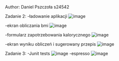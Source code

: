 Author: Daniel Pszczoła s24542

Zadanie 2:
-ładowanie aplikacji
![image](https://github.com/user-attachments/assets/2addc532-58b9-421d-938e-2bebc2916e21)

-ekran obliczania bmi
![image](https://github.com/user-attachments/assets/d04b46b0-3e09-4911-bfe8-e031191207b5)

-formularz zapotrzebowania kalorycznego
![image](https://github.com/user-attachments/assets/80db62d0-44f3-41d8-a63a-a5644cf563f4)

-ekran wyniku obliczeń i sugerowany przepis
![image](https://github.com/user-attachments/assets/5acaaf55-cfca-4e85-ab3a-920b24d8bfe7)

Zadanie 3:
-Junit tests
![image](https://github.com/user-attachments/assets/67be93ca-9137-48f9-ba8b-416a7eda0377)
-espresso
![image](https://github.com/user-attachments/assets/7e7d769a-faad-4be9-a7ce-cda18d1a2274)
